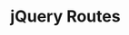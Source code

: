 ---
title: jQuery Routes
tagline: Client side routing with data types.
layout : post
category : labs
tags : [library, jquery, plugins]
thumbnail : /assets/images/routes.jpg
link : https://github.com/thorsteinsson/jquery-routes
---